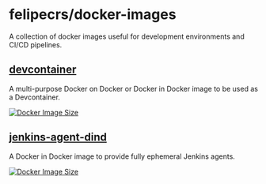 # felipecrs/docker-images

A collection of docker images useful for development environments and CI/CD pipelines.

## [devcontainer](./devcontainer)

A multi-purpose Docker on Docker or Docker in Docker image to be used as a Devcontainer.

[![Docker Image Size](https://ghcr-badge.egpl.dev/felipecrs/devcontainer/size)](https://github.com/felipecrs/docker-images/pkgs/container/devcontainer)

## [jenkins-agent-dind](./jenkins-agent-dind)

A Docker in Docker image to provide fully ephemeral Jenkins agents.

[![Docker Image Size](https://ghcr-badge.egpl.dev/felipecrs/jenkins-agent-dind/size)](https://github.com/felipecrs/docker-images/pkgs/container/jenkins-agent-dind)
